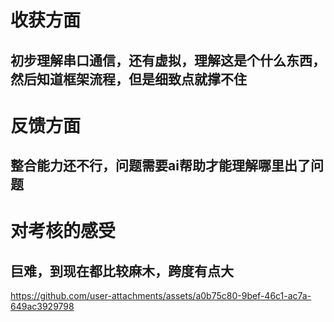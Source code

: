 # 收获方面
## 初步理解串口通信，还有虚拟，理解这是个什么东西，然后知道框架流程，但是细致点就撑不住
# 反馈方面
## 整合能力还不行，问题需要ai帮助才能理解哪里出了问题
# 对考核的感受
## 巨难，到现在都比较麻木，跨度有点大


https://github.com/user-attachments/assets/a0b75c80-9bef-46c1-ac7a-649ac3929798

